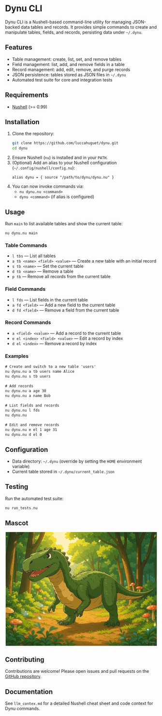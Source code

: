 # Dynu CLI

Dynu CLI is a Nushell-based command-line utility for managing JSON-backed data tables and records. It provides simple commands to create and manipulate tables, fields, and records, persisting data under `~/.dynu`.

## Features
- Table management: create, list, set, and remove tables
- Field management: list, add, and remove fields in a table
- Record management: add, edit, remove, and purge records
- JSON persistence: tables stored as JSON files in `~/.dynu`
- Automated test suite for core and integration tests

## Requirements
- [Nushell](https://www.nushell.sh/) (>= 0.99)

## Installation
1. Clone the repository:
   ```sh
   git clone https://github.com/luccahuguet/dynu.git
   cd dynu
   ```
2. Ensure Nushell (`nu`) is installed and in your `PATH`.
3. (Optional) Add an alias to your Nushell configuration (`~/.config/nushell/config.nu`):
   ```nu
   alias dynu = { source "/path/to/dynu/dynu.nu" }
   ```
4. You can now invoke commands via:
   - `nu dynu.nu <command>`
   - `dynu <command>` (if alias is configured)

## Usage

Run `main` to list available tables and show the current table:
```nu
nu dynu.nu main
```

### Table Commands
- `l tbs` — List all tables
- `a tb <name> <field> <value>` — Create a new table with an initial record
- `s tb <name>` — Set the current table
- `d tb <name>` — Remove a table
- `p tb` — Remove all records from the current table

### Field Commands
- `l fds` — List fields in the current table
- `a fd <field>` — Add a new field to the current table
- `d fd <field>` — Remove a field from the current table

### Record Commands
- `a <field> <value>` — Add a record to the current table
- `e el <index> <field> <value>` — Edit a record by index
- `d el <index>` — Remove a record by index

### Examples
```nu
# Create and switch to a new table 'users'
nu dynu.nu a tb users name Alice
nu dynu.nu s tb users

# Add records
nu dynu.nu a age 30
nu dynu.nu a name Bob

# List fields and records
nu dynu.nu l fds
nu dynu.nu

# Edit and remove records
nu dynu.nu e el 1 age 31
nu dynu.nu d el 0
``` 

## Configuration
- Data directory: `~/.dynu` (override by setting the `HOME` environment variable)
- Current table stored in `~/.dynu/current_table.json`

## Testing
Run the automated test suite:
```sh
nu run_tests.nu
```
## Mascot
<div style="text-align: center;">
  <img src="assets/dynu-resized.jpg" alt="Dynu Mascot">
</div>

## Contributing
Contributions are welcome! Please open issues and pull requests on the [GitHub repository](https://github.com/luccahuguet/dynu).

## Documentation
See `llm_contex.md` for a detailed Nushell cheat sheet and code context for Dynu commands.
